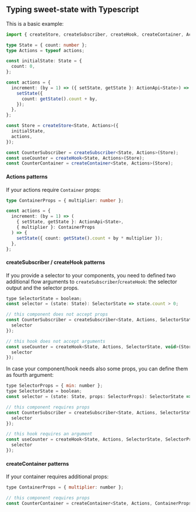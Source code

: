 ## Typing sweet-state with Typescript

This is a basic example:

```ts
import { createStore, createSubscriber, createHook, createContainer, ActionApi } from 'react-sweet-state';

type State = { count: number };
type Actions = typeof actions;

const initialState: State = {
  count: 0,
};

const actions = {
  increment: (by = 1) => ({ setState, getState }: ActionApi<State>) => {
    setState({
      count: getState().count + by,
    });
  },
};

const Store = createStore<State, Actions>({
  initialState,
  actions,
});

const CounterSubscriber = createSubscriber<State, Actions>(Store);
const useCounter = createHook<State, Actions>(Store);
const CounterContainer = createContainer<State, Actions>(Store);
```

#### Actions patterns

If your actions require `Container` props:

```ts
type ContainerProps = { multiplier: number };

const actions = {
  increment: (by = 1) => (
    { setState, getState }: ActionApi<State>,
    { multiplier }: ContainerProps
  ) => {
    setState({ count: getState().count + by * multiplier });
  },
};
```

#### createSubscriber / createHook patterns

If you provide a selector to your components, you need to defined two additional flow arguments to `createSubscriber`/`createHook`: the selector output and the selector props.

```js
type SelectorState = boolean;
const selector = (state: State): SelectorState => state.count > 0;

// this component does not accept props
const CounterSubscriber = createSubscriber<State, Actions, SelectorState, void>(Store, { 
  selector 
});

// this hook does not accept arguments
const useCounter = createHook<State, Actions, SelectorState, void>(Store, { 
  selector 
});
```

In case your component/hook needs also some props, you can define them as fourth argument:

```js
type SelectorProps = { min: number };
type SelectorState = boolean;
const selector = (state: State, props: SelectorProps): SelectorState => state.count > props.min;

// this component requires props
const CounterSubscriber = createSubscriber<State, Actions, SelectorState, SelectorProps>(Store, {
  selector
});

// this hook requires an argument
const useCounter = createHook<State, Actions, SelectorState, SelectorProps>(Store, {
  selector
});
```

#### createContainer patterns

If your container requires additional props:

```js
type ContainerProps = { multiplier: number };

// this component requires props
const CounterContainer = createContainer<State, Actions, ContainerProps>(Store);
```
